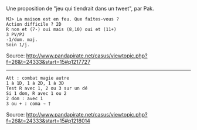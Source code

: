 Une proposition de "jeu qui tiendrait dans un tweet", par Pak.

```
MJ> La maison est en feu. Que faîtes-vous ? 
Action difficile ? 2D 
R non et (7-) oui mais (8,10) oui et (11+) 
3 PV/PJ 
-1/dom. maj. 
Soin 1/j.
````

Source: http://www.pandapirate.net/casus/viewtopic.php?f=26&t=24333&start=15#p1217727

----

```
Att : combat magie autre
1 à 1D, 1 à 2D, 1 à 3D
Test R avec 1, 2 ou 3 sur un dé
Si 1 dom, R avec 1 ou 2
2 dom : avec 1
3 ou + : coma → †
````

Source: http://www.pandapirate.net/casus/viewtopic.php?f=26&t=24333&start=15#p1218014
